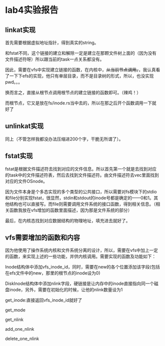 # lab4实验报告

## **linkat**实现

首先需要根据虚拟地址指针，得到真实的string。

和fstat不同，这个链接的建立和解除一定是建立在那颗文件树上面的（因为没有文件描述符呀）所以跟当前的task一点关系都没有。

因此，需要在vfs中实现建立链接的函数，在内核中，~~从当前节点调用。~~，我认真看了一下下efs的实现，他只有单层目录，而不是目录树的形式，所以，也没实现pwd。。。

换而言之，直接从根节点调用根节点的建立链接的函数即可。（辣鸡！）

而根节点，它又是放在fs/inode.rs当中去的，所以在那之后开个函数调用一下就好了

## **unlinkat**实现

同上（不管怎样我都没办法压缩进200个字，干脆无所谓了）。

## **fstat**实现

fstat是根据文件描述符去找到对应的文件信息。所以首先第一个就是去找到对应的task中的文件描述符表，然后去找到文件描述符。由文件描述符去vec里面找到对应的文件OSnode。

因为文件本身是个多态实现的多个类型的公共接口，所以需要对fs模块下的stdio和file分别实现fstat，很显然，stdin和stdout的inode号都是确定的——0和1。其他结构也可以直接写。而file则需要调用文件系统的接口函数，得到相关信息。（相关函数我放在vfs增加的函数里面描述，因为那是文件系统的部分）

最后，在内核态找到对应数据结构的物理地址，填充进去就好了。

## **vfs**需要增加的函数和内容

因为他使用了操作系统内核和文件系统分离的设计，所以，需要在vfs中加上一定的函数，来实现上述的一些功能，并供内核调用。需要实现的函数及功能如下：

Inode结构体中添加vfs_inode_id，同时，需要在new的各个位置添加该字段(包括在efs文件中的new，那里的根节点的inode设为0)

DiskInode结构体中添加nlink字段，硬链接是让内存中的inode直接指向同一个磁盘inode，另外，需要在初始化的时候，让他的nlink数量设为1

get_inode:直接返回vfs_inode_id就好了

get_mode

get_nlink

add_one_nlink

delete_one_nlink